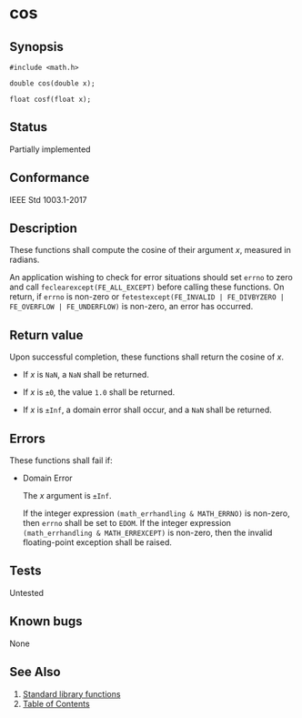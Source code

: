 # cos

## Synopsis

`#include <math.h>`

`double cos(double x);`

`float cosf(float x);`

## Status

Partially implemented

## Conformance

IEEE Std 1003.1-2017

## Description

These functions shall compute the cosine of their argument _x_, measured in radians.

An application wishing to check for error situations should set `errno` to zero and call `feclearexcept(FE_ALL_EXCEPT)`
before calling these functions. On return, if `errno` is non-zero or
`fetestexcept(FE_INVALID | FE_DIVBYZERO | FE_OVERFLOW | FE_UNDERFLOW)` is non-zero, an error has occurred.

## Return value

Upon successful completion, these functions shall return the cosine of _x_.

* If _x_ is `NaN`, a `NaN` shall be returned.

* If _x_ is `±0`, the value `1.0` shall be returned.

* If _x_ is `±Inf`, a domain error shall occur, and a `NaN` shall be returned.

## Errors

These functions shall fail if:

* Domain Error

  The _x_ argument is `±Inf`.

  If the integer expression `(math_errhandling & MATH_ERRNO)` is non-zero, then `errno` shall be set to `EDOM`.
  If the integer expression `(math_errhandling & MATH_ERREXCEPT)` is non-zero, then the invalid floating-point exception
  shall be raised.

## Tests

Untested

## Known bugs

None

## See Also

1. [Standard library functions](../index.md)
2. [Table of Contents](../../../index.md)
